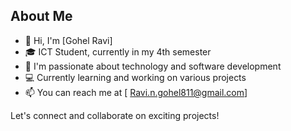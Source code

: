 ## About Me

- 👋 Hi, I'm [Gohel Ravi]
- 🎓 ICT Student, currently in my 4th semester
- 🌱 I'm passionate about technology and software development
- 💻 Currently learning and working on various projects
- 📫 You can reach me at [ Ravi.n.gohel811@gmail.com]

Let's connect and collaborate on exciting projects!


<!---
GohelR/GohelR is a ✨ special ✨ repository because its `README.md` (this file) appears on your GitHub profile.
You can click the Preview link to take a look at your changes.
--->
